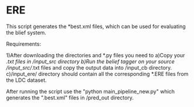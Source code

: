# ERE


This script generates the *best.xml files, which can be used for evaluating the blief system.

Requirements:

1)After downloading the directories and *.py files you need to
  a)Copy your *.txt files in /input_src directory
  b)Run the belief tagger on your source /input_src/*.txt files and copy the output data into /input_cb directory.
  c)/input_ere/ directory should contain all the corresponding *.ERE files from the LDC dataset. 

After running the script use the "python main_pipeline_new.py"  which generates the ".best.xml" files in /pred_out directory.






